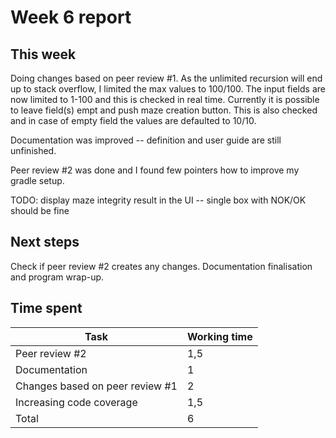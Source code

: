 # Week 6 report

## This week

Doing changes based on peer review #1. As the unlimited recursion will end up to stack overflow, I limited the max values to 100/100. The input fields are now limited to 1-100 and this is checked in real time. Currently it is possible to leave field(s) empt and push maze creation button. This is also checked and in case of empty field the values are defaulted to 10/10.

Documentation was improved -- definition and user guide are still unfinished.

Peer review #2 was done and I found few pointers how to improve my gradle setup.

TODO: display maze integrity result in the UI -- single box with NOK/OK should be fine

## Next steps

Check if peer review #2 creates any changes. Documentation finalisation and program wrap-up.


## Time spent

| Task | Working time |
|------|--------------|
| Peer review #2 | 1,5 |
| Documentation | 1 |
| Changes based on peer review #1 | 2 |
| Increasing code coverage | 1,5 |
| Total | 6 |

